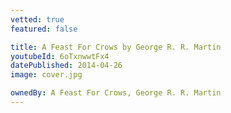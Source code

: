 ```yaml
---
vetted: true
featured: false

title: A Feast For Crows by George R. R. Martin
youtubeId: 6oTxnwwtFx4
datePublished: 2014-04-26
image: cover.jpg

ownedBy: A Feast For Crows, George R. R. Martin
---
```

